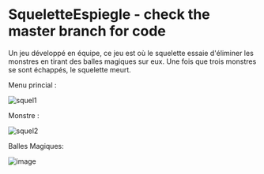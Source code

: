 # SqueletteEspiegle   -  check the master branch for code 


Un jeu développé en équipe, ce jeu est où le squelette essaie d'éliminer les monstres en tirant des balles magiques sur eux. Une fois que trois monstres se sont échappés, le squelette meurt.

Menu princial : 

![squel1](https://github.com/ammarranko/SqueletteEspiegle/assets/123586447/d4df863a-c499-4877-8c6c-675e4d8110a7)





Monstre : 

![squel2](https://github.com/ammarranko/SqueletteEspiegle/assets/123586447/702b6917-0d2d-4c5f-999f-cd143b3245e1)




Balles Magiques:

![image](https://github.com/ammarranko/SqueletteEspiegle/assets/123586447/68fa5bd2-0421-445e-b636-74f82c039726)


